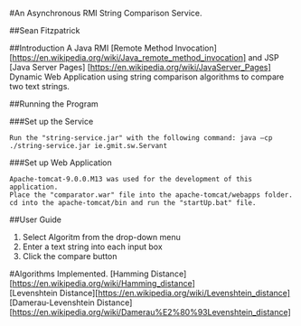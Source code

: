 #An Asynchronous RMI String Comparison Service. 


##Sean Fitzpatrick

##Introduction
A Java RMI [Remote Method Invocation] [https://en.wikipedia.org/wiki/Java_remote_method_invocation] and JSP [Java Server Pages] [https://en.wikipedia.org/wiki/JavaServer_Pages] Dynamic Web Application using string comparison algorithms to compare two text strings.


##Running the Program

###Set up the Service
```
Run the "string-service.jar" with the following command: java –cp ./string-service.jar ie.gmit.sw.Servant          
```

###Set up Web Application
```
Apache-tomcat-9.0.0.M13 was used for the development of this application.     
Place the "comparator.war" file into the apache-tomcat/webapps folder.        
cd into the apache-tomcat/bin and run the "startUp.bat" file.         
```

##User Guide
1) Select Algoritm from the drop-down menu
2) Enter a text string into each input box
3) Click the compare button



#Algorithms Implemented.
[Hamming Distance][https://en.wikipedia.org/wiki/Hamming_distance]        
[Levenshtein Distance][https://en.wikipedia.org/wiki/Levenshtein_distance]         
[Damerau-Levenshtein Distance][https://en.wikipedia.org/wiki/Damerau%E2%80%93Levenshtein_distance] 





